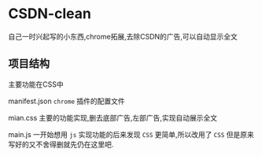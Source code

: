 # CSDN-clean
自己一时兴起写的小东西,chrome拓展,去除CSDN的广告,可以自动显示全文

## 项目结构
主要功能在CSS中

manifest.json `chrome` 插件的配置文件

mian.css 主要的功能实现,删去底部广告,左部广告,实现自动展示全文

main.js 一开始想用 `js` 实现功能的后来发现 `CSS` 更简单,所以改用了 `CSS` 但是原来写好的又不舍得删就先仍在这里吧. 
